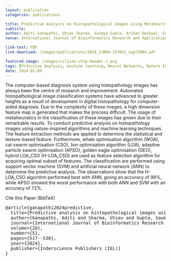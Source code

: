 ```yaml
---
layout: publication
categories: publications

title: Predictive Analysis on Histopathological Images using Metaheuristics and Machine Learning Methods
subtitle:  
author: Aditi Ganapathi, Utsav Sharma, Saumya Gupta, Arihan Deshwal, Surbhi Vijh and Sumit Kumar
venue: International Journal of Bioinformatics Research and Applications, Vol. 20, No. 5

link-text: PDF
link-download: /images/publications/2024_IJBRA-157651_sup72004.pdf

featured-image: /images/silicon-chip-header-1.png
tags: [Prdictive Analysis, machine learning, Neural Networks, Nature-Inspired Meta Heuristic Algorithms]
date: 2024-01-09
---
```


The computer-based diagnosis system using histopathology images has always been the centre of research and improvement. Automated histopathological image classification systems have advanced to greater heights as a result of development in digital histopathology for computer-aided
diagnosis. Due to the complexity of these images, a high dimension feature map is generated that makes the process difficult. The usage of metaheuristics in the classification of these images has grown due to their remarkable results. To conduct predictive analysis on histopathology images using nature-inspired algorithms and machine learning techniques. The feature extraction methods are applied to determine the statistical and texture-based feature. Furthermore,
whale optimisation algorithm (WOA), cat swarm optimisation (CSO), lion optimisation algorithm (LOA), adaptive particle swarm optimisation (APSO), golden eagle optimisation (GEO), hybrid LOA_CSO (H-LOA_CSO) are used as feature selection algorithm for acquiring optimal subset of features. The classification are performed using support vector machine (SVM) and artificial
neural network (ANN) to determine the predictive analysis. The observations show that the H-LOA_CSO algorithm performed best with ANN, giving an accuracy of 98%, while APSO showed the worst performance with both ANN and SVM with an accuracy of 72%.

<div class="language-plaintext highlighter-rouge">
  Cite this Paper (BibTeX)
  <div class="highlight">
  <pre  style="overflow-x:hidden">
@article{ganapathi2024predictive,
  title={Predictive analysis on histopathological images using metaheuristics and machine learning method},
  author={Ganapathi, Aditi and Sharma, Utsav and Gupta, Saumya and Deshwal, Arihan and Vijh, Surbhi and Kumar, Sumit},
  journal={International Journal of Bioinformatics Research and Applications},
  volume={20},
  number={5},
  pages={517--530},
  year={2024},
  publisher={Inderscience Publishers (IEL)}
}</pre></div></div>
